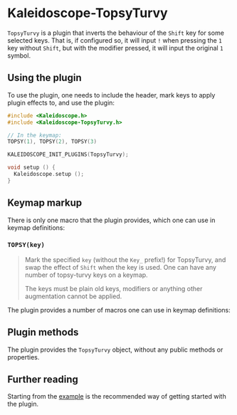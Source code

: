 # Kaleidoscope-TopsyTurvy

`TopsyTurvy` is a plugin that inverts the behaviour of the `Shift` key for some
selected keys. That is, if configured so, it will input `!` when pressing the
`1` key without `Shift`, but with the modifier pressed, it will input the
original `1` symbol.

## Using the plugin

To use the plugin, one needs to include the header, mark keys to apply plugin
effects to, and use the plugin:

```c++
#include <Kaleidoscope.h>
#include <Kaleidoscope-TopsyTurvy.h>

// In the keymap:
TOPSY(1), TOPSY(2), TOPSY(3)

KALEIDOSCOPE_INIT_PLUGINS(TopsyTurvy);

void setup () {
  Kaleidoscope.setup ();
}
```

## Keymap markup

There is only one macro that the plugin provides, which one can use in keymap definitions:

### `TOPSY(key)`

> Mark the specified `key` (without the `Key_` prefix!) for TopsyTurvy, and swap
> the effect of `Shift` when the key is used. One can have any number of
> topsy-turvy keys on a keymap.
>
> The keys must be plain old keys, modifiers or anything other augmentation
> cannot be applied.

The plugin provides a number of macros one can use in keymap definitions:

## Plugin methods

The plugin provides the `TopsyTurvy` object, without any public methods or properties.

## Further reading

Starting from the [example][plugin:example] is the recommended way of getting
started with the plugin.

 [plugin:example]: ../../examples/Keystrokes/TopsyTurvy/TopsyTurvy.ino
